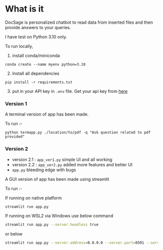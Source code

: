 # What is it

DocSage is personalized chatbot to read data from inserted files and then provide answers to your queries.

I have test on Python 3.10 only.

To run locally,

1. install conda/miniconda

```
conda create --name myenv python=3.10
```

2. Install all dependencies

```
pip install -r requirements.txt
```

3. put in your API key in `.env` file. Get your api key from [here](https://makersuite.google.com/app/apikey)


### Version 1
A terminal version of app has been made.

To run :-

```
python termapp.py ./location/to/pdf -q "Ask question related to pdf provided"
```


### Version 2

- version 2.1 : `app_ver1.py` simple UI and all working
- version 2.2 : `app_ver2.py` added more features and better UI
- `app.py` bleeding edge with bugs

A GUI version of app has been made using streamlit

To run :-

If running on native platform
```bash
streamlit run app.py
```

If running on WSL2 via Windows use below command
```bash
streamlit run app.py --server.headless true
```
or below 

```bash
streamlit run app.py --server.address=0.0.0.0 --server.port=8501 --server.headless true\
``` 
